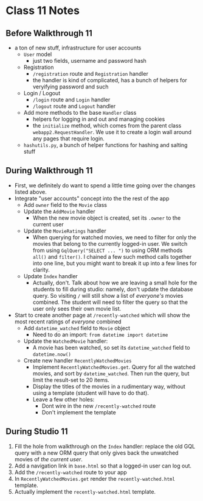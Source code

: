 # Class 11 Notes

## Before Walkthrough 11

- a ton of new stuff, infrastructure for user accounts
    - `User` model
        - just two fields, username and password hash
    - Registration
        - `/registration` route and `Registration` handler
        - the handler is kind of complicated, has a bunch of helpers for veryifying password and such
    - Login / Logout
        - `/login` route and `Login` handler
        - `/logout` route and `Logout` handler
    - Add more methods to the base `Handler` class
        - helpers for logging in and out and managing cookies
        - the `initialize` method, which comes from the parent class `webapp2.RequestHandler`. We use it to create a login wall around any pages that require login.
    - `hashutils.py`, a bunch of helper functions for hashing and salting stuff

## During Walkthrough 11
  - First, we definitely do want to spend a little time going over the changes listed above.
  - Integrate "user accounts" concept into the the rest of the app
    - Add `owner` field to the `Movie` class
    - Update the `AddMovie` handler
      - When the new movie object is created, set its `.owner` to the current user
    - Update the `MovieRatings` handler
      - When querying for watched movies, we need to filter for only the movies that belong to the currently logged-in user. We switch from using `GqlQuery("SELECT ... ")` to using ORM methods `all()` and `filter()`. I chained a few such method calls together into one line, but you might want to break it up into a few lines for clarity.
    - Update `Index` handler
      - Actually, don't. Talk about how we are leaving a small hole for the students to fill during studio: namely, don't update the database query. So visiting `/` will still show a list of *everyone's* movies combined. The student will need to filter the query so that the user only sees their own movie list.
  - Start to create another page at `/recently-watched` which will show the most recent ratings of *everyone* combined
    - Add `datetime_watched` field to `Movie` object
      - Need to do an import: `from datetime import datetime`
    - Update the `WatchedMovie` handler:
      - A movie has been watched, so set its `datetime_watched` field to `datetime.now()`
    - Create new handler `RecentlyWatchedMovies`
      - Implement `RecentlyWatchedMovies.get`. Query for all the watched movies, and sort by `datetime_watched`. Then run the query, but limit the result-set to 20 items.
      - Display the titles of the movies in a rudimentary way, without using a template (student will have to do that).
      - Leave a few other holes:
        - Dont wire in the new `/recently-watched` route
        - Don't implement the template

## During Studio 11
  1. Fill the hole from walkthrough on the `Index` handler: replace the old GQL query with a new ORM query that only gives back the unwatched movies of *the current user*.
  2. Add a navigation link in `base.html` so that a logged-in user can log out.
  3. Add the `/recently-watched` route to your app
  4. In `RecentlyWatchedMovies.get` render the `recently-watched.html` template.
  5. Actually implement the `recently-watched.html` template.
